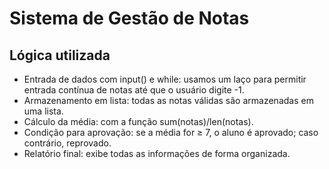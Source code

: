 # Sistema de Gestão de Notas
## Lógica utilizada
- Entrada de dados com input() e while: usamos um laço para permitir entrada contínua de notas até que o usuário digite -1.
- Armazenamento em lista: todas as notas válidas são armazenadas em uma lista.
- Cálculo da média: com a função sum(notas)/len(notas).
- Condição para aprovação: se a média for ≥ 7, o aluno é aprovado; caso contrário, reprovado.
- Relatório final: exibe todas as informações de forma organizada.
